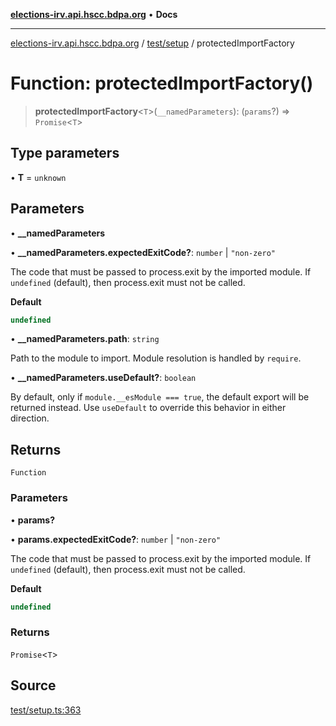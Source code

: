[**elections-irv.api.hscc.bdpa.org**](../../../README.md) • **Docs**

***

[elections-irv.api.hscc.bdpa.org](../../../README.md) / [test/setup](../README.md) / protectedImportFactory

# Function: protectedImportFactory()

> **protectedImportFactory**\<`T`\>(`__namedParameters`): (`params`?) => `Promise`\<`T`\>

## Type parameters

• **T** = `unknown`

## Parameters

• **\_\_namedParameters**

• **\_\_namedParameters.expectedExitCode?**: `number` \| `"non-zero"`

The code that must be passed to process.exit by the imported module. If
`undefined` (default), then process.exit must not be called.

**Default**

```ts
undefined
```

• **\_\_namedParameters.path**: `string`

Path to the module to import. Module resolution is handled by `require`.

• **\_\_namedParameters.useDefault?**: `boolean`

By default, only if `module.__esModule === true`, the default export will
be returned instead. Use `useDefault` to override this behavior in either
direction.

## Returns

`Function`

### Parameters

• **params?**

• **params.expectedExitCode?**: `number` \| `"non-zero"`

The code that must be passed to process.exit by the imported module. If
`undefined` (default), then process.exit must not be called.

**Default**

```ts
undefined
```

### Returns

`Promise`\<`T`\>

## Source

[test/setup.ts:363](https://github.com/Xunnamius/elections_irv.api.hscc.bdpa.org/blob/c917ea60595d63d322e4038beb12d08f7d64cdd2/test/setup.ts#L363)
